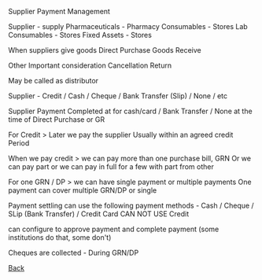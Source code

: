 Supplier Payment Management

Supplier - supply 
 Pharmaceuticals - Pharmacy
 Consumables - Stores
 Lab Consumables - Stores
 Fixed Assets - Stores

When suppliers give goods
  Direct Purchase
  Goods Receive

Other Important consideration
  Cancellation
  Return
  


May be called as distributor

Supplier - Credit / Cash / Cheque / Bank Transfer (Slip) / None / etc

Supplier Payment Completed at for cash/card / Bank Transfer / None at the time of Direct Purchase or GR

For Credit > Later we pay the supplier
Usually within an agreed credit Period

When we pay credit > we can pay more than one purchase bill, GRN
Or we can pay part
or we can pay in full for a few with part from other

For one GRN / DP > we can have single payment or multiple payments
One payment can cover multiple GRN/DP or single

Payment settling can use the following payment methods - Cash / Cheque / SLip (Bank Transfer) / Credit Card 
CAN NOT USE Credit

can configure to approve payment and complete payment (some institutions do that, some don't)

Cheques are collected - During GRN/DP




[Back](https://github.com/hmislk/hmis/wiki/Pharmacy)
